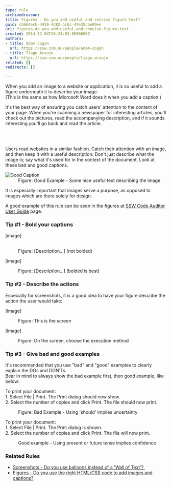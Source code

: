 ```yaml
---
type: rule
archivedreason: 
title: Figures - Do you add useful and concise figure text?
guid: cb664ecb-4910-4d82-bcbc-47e35cbe89ee
uri: figures-do-you-add-useful-and-concise-figure-text
created: 2014-12-04T20:24:03.0000000Z
authors:
- title: Adam Cogan
  url: https://ssw.com.au/people/adam-cogan
- title: Tiago Araujo
  url: https://ssw.com.au/people/tiago-araujo
related: []
redirects: []

---
```



<p>​​When you add an image to a website or application, it is so useful to add a figure underneath it to describe your image.&#160;<br>(This is the same as how Microsoft Word does it when you add a caption.)<br></p><p>It's the best way of ensuring you catch users' attention to the content of your page. When you're scanning a newspaper for interesting articles, you'll check out the pictures, read the accompanying description, and if it sounds interesting you'll go back and read the article.</p>
                    
<br><excerpt class='endintro'></excerpt><br>
<p>Users read websites in a similar fashion. Catch their attention with an image, and then keep it with a useful description. Don't just describe what the image is; say what it's used for in the context of the document. Look at these bad and good captions.</p><dl class="goodImage"><dt><img src="/PublishingImages/good-caption.jpg" alt="Good Caption" /></dt><dd>Figure&#58; Good Example - Some nice useful text describing the image</dd></dl><p>It is especially important that images serve a purpose, as opposed to images which are there solely for design.&#160;</p><p>A good example of this rule can be seen in&#160;the figures at&#160;<a href="https&#58;//www.ssw.com.au/ssw/CodeAuditor/UserGuide.aspx">SSW Code Auditor User Guide</a> page. <br></p><h3 class="ssw15-rteElement-H3">Tip #1 - Bold your captions<br></h3><p class="ssw15-rteElement-GreyBox">[image]<br></p><br><div><dd class="ssw15-rteElement-FigureBad"> <span style="font-weight&#58;normal;">Figure&#58; [Description…] (not bolded)</span></dd><p class="ssw15-rteElement-GreyBox">[image]<br></p></div><div><dd class="ssw15-rteElement-FigureGood">Figure&#58; [Description…] (bolded is best)<br></dd><div><h3>Tip #2 - Describe the actions&#160;<br></h3>Especially for screenshots, it is a good idea to have your figure&#160;describe&#160;the action the user would take&#58;<br></div><p class="ssw15-rteElement-GreyBox">[image]<br></p></div><div><dd class="ssw15-rteElement-FigureBad"> Figure&#58; This is the&#160;screen</dd><p class="ssw15-rteElement-GreyBox">[image]</p></div><div><dd class="ssw15-rteElement-FigureGood"> Figure&#58; On the&#160;screen, choose the execution method</dd><p></p><div><div aria-labelledby="ctl00_PlaceHolderMain_ContentTop_label" style="display&#58;inline;"><h3>Tip #3 - Give bad and good examples&#160;</h3><p>It's recommended that you use &quot;bad&quot; and &quot;good&quot; examples to clearly explain the DOs and DON'Ts.<br>Bear in mind to always show the bad example first, then good example, like below&#58;<br></p></div></div><div><div aria-labelledby="ctl00_PlaceHolderMain_Content_label" style="display&#58;inline;"><p class="ssw15-rteElement-GreyBox">To print your document&#58;<br>1. Select File | Print. The Print dialog&#160;<span class="ssw15-rteStyle-Highlight">should</span>&#160;now show.<br>2. Select the number of copies and click Print. The file&#160;<span class="ssw15-rteStyle-Highlight">should</span>&#160;now print.</p><dd class="ssw15-rteElement-FigureBad">Figure&#58; Bad Example - Using 'should' implies uncertainty</dd><p class="ssw15-rteElement-GreyBox">To print your document&#58;&#160;<br>1. Select File | Print. The Print dialog&#160;<span class="ssw15-rteStyle-Highlight">is shown</span>.<br>2. Select the number of copies and click Print. The file&#160;<span class="ssw15-rteStyle-Highlight">will</span>&#160;now print.</p><dd class="ssw15-rteElement-FigureGood">Good example - Using present or future tense implies confidence <br></dd></div></div><h3 class="ssw15-rteElement-H3">Related Rules<br></h3><ul><li><a href="/_layouts/15/FIXUPREDIRECT.ASPX?WebId=3dfc0e07-e23a-4cbb-aac2-e778b71166a2&amp;TermSetId=07da3ddf-0924-4cd2-a6d4-a4809ae20160&amp;TermId=02a131ff-813e-4cfc-8012-51959b6edc15">Screenshots - Do you use balloons instead of a 'Wall of Text'?&#160;</a><br></li><li><a href="/_layouts/15/FIXUPREDIRECT.ASPX?WebId=3dfc0e07-e23a-4cbb-aac2-e778b71166a2&amp;TermSetId=07da3ddf-0924-4cd2-a6d4-a4809ae20160&amp;TermId=be0045bf-b30c-4ff7-8c5b-f418b3a1b892">Figures - Do you use the right HTML/CSS code to add images and captions?​​​</a><br></li></ul></div>



